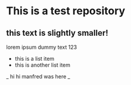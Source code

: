 # This is a test repository

## this text is slightly smaller!

lorem ipsum dummy text 123

* this is a list item
* this is another list item

_ hi hi manfred was here _



